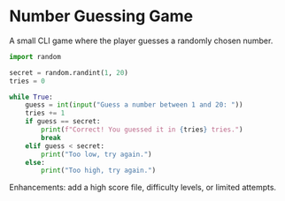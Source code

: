# Number Guessing Game

A small CLI game where the player guesses a randomly chosen number.

```python
import random

secret = random.randint(1, 20)
tries = 0

while True:
    guess = int(input("Guess a number between 1 and 20: "))
    tries += 1
    if guess == secret:
        print(f"Correct! You guessed it in {tries} tries.")
        break
    elif guess < secret:
        print("Too low, try again.")
    else:
        print("Too high, try again.")
```

Enhancements: add a high score file, difficulty levels, or limited attempts.
